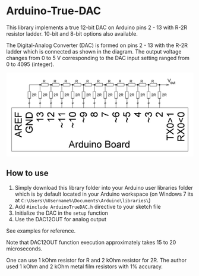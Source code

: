 # Arduino-True-DAC
This library implements a true 12-bit DAC on Arduino pins 2 - 13 with R-2R resistor ladder.
10-bit and 8-bit options also available.

The Digital-Analog Converter (DAC) is formed on pins 2 - 13 with the R-2R ladder which is connected as shown in the diagram.
The output voltage changes from 0 to 5 V corresponding to the DAC input setting ranged from 0 to 4095 (integer).

![Image of Yaktocat](/diagram12bit.JPG)

## How to use

1. Simply download this library folder into your Arduino user libraries folder which is by default located in your Arduino workspace (on Windows 7 its at `C:\Users\%Username%\Documents\Arduino\libraries\`)
2. Add `#include ArduinoTrueDAC.h` directive to your sketch file
3. Initialize the DAC in the `setup` function
4. Use the DAC12OUT for analog output

See examples for reference.

Note that DAC12OUT function execution approximately takes 15 to 20 microseconds.

One can use 1 kOhm resistor for R and 2 kOhm resistor for 2R. The author used 1 kOhm and 2 kOhm metal film resistors with 1% accuracy.
